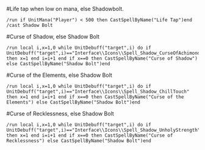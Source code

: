 #Life tap when low on mana, else Shadowbolt.
```
/run if UnitMana("Player") < 500 then CastSpellByName("Life Tap")end
/cast Shadow Bolt
```
 

#Curse of Shadow, else Shadow Bolt
```
/run local i,x=1,0 while UnitDebuff("target",i) do if UnitDebuff("target",i)=="Interface\\Icons\\Spell_Shadow_CurseOfAchimonde" then x=1 end i=i+1 end if x==0 then CastSpellByName("Curse of Shadow") else CastSpellByName("Shadow Bolt")end
```
 

#Curse of the Elements, else Shadow Bolt
```
/run local i,x=1,0 while UnitDebuff("target",i) do if UnitDebuff("target",i)=="Interface\\Icons\\Spell_Shadow_ChillTouch" then x=1 end i=i+1 end if x==0 then CastSpellByName("Curse of the Elements") else CastSpellByName("Shadow Bolt")end
```
 

#Curse of Recklessness, else Shadow Bolt
```
/run local i,x=1,0 while UnitDebuff("target",i) do if UnitDebuff("target",i)=="Interface\\Icons\\Spell_Shadow_UnholyStrength" then x=1 end i=i+1 end if x==0 then CastSpellByName("Curse of Recklessness") else CastSpellByName("Shadow Bolt")end
```